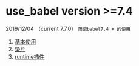 # use_babel version >=7.4 
2019/12/04 （current 7.7.0）
```简记babel7.4 + 的使用```

1. [基本使用](./doc/1.基本使用.md)
2. [垫片](./doc/2.垫片.md)
3. [runtime插件](./doc/3.runtime插件.md)
